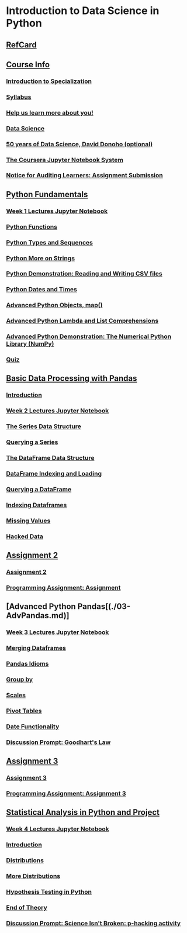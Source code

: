 # Introduction to Data Science in Python

## [RefCard](../../RefCards/PythonDS.md)

## [Course Info](./00-CourseInfo.md)

### [Introduction to Specialization](./00-CourseInfo.md#introduction-to-specialization)

### [Syllabus](./00-CourseInfo.md#syllabus)

### [Help us learn more about you!](./00-CourseInfo.md#help-us-learn-more-about-you)

### [Data Science](./01-PythonFund.md#data-science)

### [50 years of Data Science, David Donoho (optional)](./00-CourseInfo.md#50-years-of-data-science-david-donoho-optional)

### [The Coursera Jupyter Notebook System](./00-CourseInfo.md#the-coursera-jupyter-notebook-system)

### [Notice for Auditing Learners: Assignment Submission](./00-CourseInfo.md#note-for-auditing-learner-assignment-submission)


## [Python Fundamentals](./01-PythonFund.md)

### [Week 1 Lectures Jupyter Notebook](./01-PythonFund.md#week-1-lectures-jupyter-notebook)

### [Python Functions](./01-PythonFund.md#python-functions)

### [Python Types and Sequences](./01-PythonFund.md#python-type-and-sequences)

### [Python More on Strings](./01-PythonFund.md#python-more-on-strings)

### [Python Demonstration: Reading and Writing CSV files](./01-PythonFund.md#python-demonstration-reading-and-writing-csv-files)

### [Python Dates and Times](./01-PythonFund.md#python-dates-and-times)

### [Advanced Python Objects, map()](./01-PythonFund.md#advanced-python-objects-map)

### [Advanced Python Lambda and List Comprehensions](./01-PythonFund.md#advanced-python-lambda-and-list-comprehensions)

### [Advanced Python Demonstration: The Numerical Python Library (NumPy)](./01-PythonFund.md#advanced-python-demonstration-the-numerical-python-library-numpy)

### [Quiz](./01-PythonFund.md#quiz)


## [Basic Data Processing with Pandas](./02-Pandas.md)

### [Introduction](./02-Pandas.md#introduction)

### [Week 2 Lectures Jupyter Notebook](./02-Pandas.md#week-2-lectures-jupyter-notebook)

### [The Series Data Structure](./02-Pandas.md#the-series-data-structure)

### [Querying a Series](./02-Pandas.md#querying-a-series)

### [The DataFrame Data Structure](./02-Pandas.md#the-dataframe-data-structure)

### [DataFrame Indexing and Loading](./02-Pandas.md#dataframe-indexing-and-loading)

### [Querying a DataFrame](./02-Pandas.md#querying-a-dataframe)

### [Indexing Dataframes](./02-Pandas.md#indexing-dataframe)

### [Missing Values](./02-Pandas.md#missing-values)

### [Hacked Data](./02-Pandas.md#hacked-data)


## [Assignment 2](https://www.coursera.org/learn/python-data-analysis/notebook/Um6Bz/assignment-2)

### [Assignment 2](https://hub.coursera-notebooks.org/user/qceqpnyfwlofzjpttttssh/notebooks/Assignment%202.ipynb)

### [Programming Assignment: Assignment](./notebooks/Assignment02.ipynb)


## [Advanced Python Pandas[(./03-AdvPandas.md)]

### [Week 3 Lectures Jupyter Notebook](./03-AdvPandas.md#week-3-lectures-jupyter-notebook)

### [Merging Dataframes](./03-AdvPandas.md#merging-dataframe)

### [Pandas Idioms](./03-AdvPandas.md#pandas-idioms)

### [Group by](./03-AdvPandas.md#group-by)

### [Scales](./03-AdvPandas.md#scales)

### [Pivot Tables](./03-AdvPandas.md#pivot-tables)

### [Date Functionality](./03-AdvPandas.md#date-functionality)

### [Discussion Prompt: Goodhart's Law](./03-AdvPandas.md#discussion-prompt-goodfarts-law)


## [Assignment 3](https://www.coursera.org/learn/python-data-analysis/notebook/KSSjT/assignment-3)

### [Assignment 3](https://hub.coursera-notebooks.org/user/qceqpnyfwlofzjpttttssh/notebooks/Assignment%203.ipynb)

### [Programming Assignment: Assignment 3](./notebooks/Assignment03.ipynb)


## [Statistical Analysis in Python and Project](./04-Stats.md)

### [Week 4 Lectures Jupyter Notebook](./04-Stats.md#week-4-lectures-jupyter-notebook)

### [Introduction](./04-Stats.md#introduction)

### [Distributions](./04-Stats.md#)

### [More Distributions](./04-Stats.md#)

### [Hypothesis Testing in Python](./04-Stats.md#)

### [End of Theory](./04-Stats.md#)

### [Discussion Prompt: Science Isn't Broken: p-hacking activity](./04-Stats.md#discussion-prompt-science-isnt-broken-p---hacking-activity)



